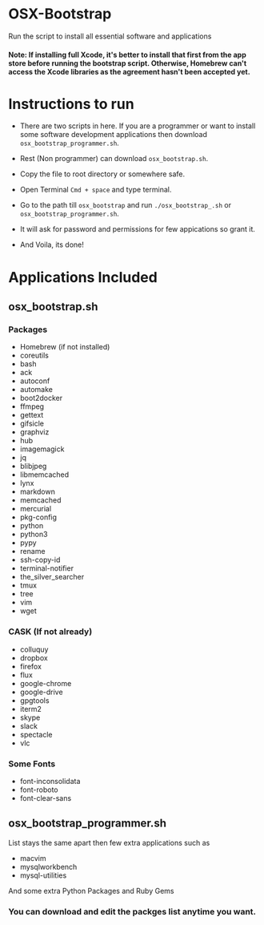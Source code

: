 # OSX-Bootstrap
Run the script to install all essential software and applications

#### Note: If installing full Xcode, it's better to install that first from the app store before running the bootstrap script. Otherwise, Homebrew can't access the Xcode libraries as the agreement hasn't been accepted yet.

# Instructions to run

* There are two scripts in here. If you are a programmer or want to install some software development applications then download `osx_bootstrap_programmer.sh`.

* Rest (Non programmer) can download `osx_bootstrap.sh`.

* Copy the file to root directory or somewhere safe.

* Open Terminal `Cmd + space` and type terminal.

* Go to the path till `osx_bootstrap` and run `./osx_bootstrap_.sh` or `osx_bootstrap_programmer.sh`.

* It will ask for password and permissions for few appications so grant it.

* And Voila, its done!

# Applications Included

## osx_bootstrap.sh

### Packages
* Homebrew (if not installed)
* coreutils
* bash
* ack
* autoconf
* automake
* boot2docker
* ffmpeg
* gettext
* gifsicle
* graphviz
* hub
* imagemagick
* jq
* blibjpeg
* libmemcached 
* lynx
* markdown
* memcached
* mercurial
* pkg-config
* python
* python3
* pypy
* rename
* ssh-copy-id
* terminal-notifier
* the_silver_searcher
* tmux
* tree
* vim
* wget

### CASK (If not already)
* colluquy
* dropbox
* firefox
* flux
* google-chrome
* google-drive
* gpgtools
* iterm2
* skype
* slack
* spectacle
* vlc

### Some Fonts

* font-inconsolidata
* font-roboto
* font-clear-sans
    
    
## osx_bootstrap_programmer.sh

List stays the same apart then few extra applications such as

* macvim
* mysqlworkbench
* mysql-utilities

And some extra Python Packages and Ruby Gems

### You can download and edit the packges list anytime you want.
